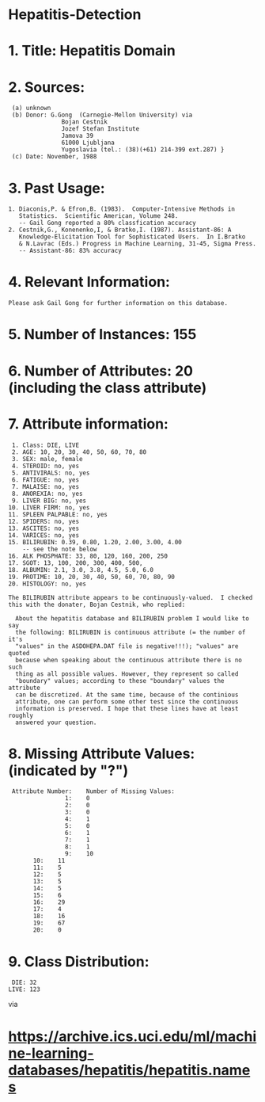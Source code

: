 # Hepatitis-Detection

# 1. Title: Hepatitis Domain

# 2. Sources:
     (a) unknown
     (b) Donor: G.Gong  (Carnegie-Mellon University) via 
                   Bojan Cestnik
                   Jozef Stefan Institute
                   Jamova 39
                   61000 Ljubljana
                   Yugoslavia (tel.: (38)(+61) 214-399 ext.287) }
     (c) Date: November, 1988

# 3. Past Usage:
    1. Diaconis,P. & Efron,B. (1983).  Computer-Intensive Methods in 
       Statistics.  Scientific American, Volume 248.
       -- Gail Gong reported a 80% classfication accuracy
    2. Cestnik,G., Konenenko,I, & Bratko,I. (1987). Assistant-86: A
       Knowledge-Elicitation Tool for Sophisticated Users.  In I.Bratko
       & N.Lavrac (Eds.) Progress in Machine Learning, 31-45, Sigma Press.
       -- Assistant-86: 83% accuracy

# 4. Relevant Information:
    Please ask Gail Gong for further information on this database.

# 5. Number of Instances: 155

# 6. Number of Attributes: 20 (including the class attribute)

# 7. Attribute information: 
     1. Class: DIE, LIVE
     2. AGE: 10, 20, 30, 40, 50, 60, 70, 80
     3. SEX: male, female
     4. STEROID: no, yes
     5. ANTIVIRALS: no, yes
     6. FATIGUE: no, yes
     7. MALAISE: no, yes
     8. ANOREXIA: no, yes
     9. LIVER BIG: no, yes
    10. LIVER FIRM: no, yes
    11. SPLEEN PALPABLE: no, yes
    12. SPIDERS: no, yes
    13. ASCITES: no, yes
    14. VARICES: no, yes
    15. BILIRUBIN: 0.39, 0.80, 1.20, 2.00, 3.00, 4.00
        -- see the note below
    16. ALK PHOSPHATE: 33, 80, 120, 160, 200, 250
    17. SGOT: 13, 100, 200, 300, 400, 500, 
    18. ALBUMIN: 2.1, 3.0, 3.8, 4.5, 5.0, 6.0
    19. PROTIME: 10, 20, 30, 40, 50, 60, 70, 80, 90
    20. HISTOLOGY: no, yes

    The BILIRUBIN attribute appears to be continuously-valued.  I checked
    this with the donater, Bojan Cestnik, who replied:

      About the hepatitis database and BILIRUBIN problem I would like to say
      the following: BILIRUBIN is continuous attribute (= the number of it's
      "values" in the ASDOHEPA.DAT file is negative!!!); "values" are quoted
      because when speaking about the continuous attribute there is no such 
      thing as all possible values. However, they represent so called
      "boundary" values; according to these "boundary" values the attribute
      can be discretized. At the same time, because of the continious
      attribute, one can perform some other test since the continuous
      information is preserved. I hope that these lines have at least roughly 
      answered your question. 

# 8. Missing Attribute Values: (indicated by "?")
     Attribute Number:    Number of Missing Values:
                    1:    0
                    2:    0
                    3:    0
                    4:    1
                    5:    0
                    6:    1
                    7:    1
                    8:    1
                    9:    10
		   10:    11
		   11:    5
		   12:    5
		   13:    5
		   14:    5
		   15:    6
		   16:    29
		   17:    4
		   18:    16
		   19:    67
		   20:    0

# 9. Class Distribution:
     DIE: 32
    LIVE: 123

via 
# https://archive.ics.uci.edu/ml/machine-learning-databases/hepatitis/hepatitis.names
